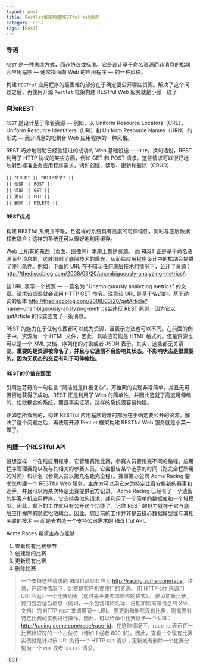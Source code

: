 ```yaml
---
layout: post
title: Restlet框架构建RESTful Web服务
category: REST
tags: [REST]
---
```


### 导语

`REST` 是一种思维方式，而非协议或标准。它是设计基于命名资源而非消息的松耦合应用程序 — 通常指面向 Web 的应用程序 — 的一种风格。

构建 `RESTful` 应用程序的最困难的部分在于确定要公开哪些资源。解决了这个问题之后，再使用开源 `Restlet` 框架构建 RESTful Web 服务就是小菜一碟了


### 何为REST

`REST` 是设计基于命名资源 — 例如，以 Uniform Resource Locators（URL）、Uniform Resource Identifiers（URI）和 Uniform Resource Names（URN）的形式 — 而非消息的松耦合 Web 应用程序的一种风格。

REST 巧妙地借助已经验证过的成功的 Web 基础设施 — `HTTP`。换句话说，REST 利用了 HTTP 协议的某些方面，例如 GET 和 POST 请求。这些请求可以很好地映射到标准业务应用程序需求，诸如创建、读取、更新和删除（CRUD）

    || *CRUD* || *HTTP命令* ||
    || 创建 || POST ||
    || 读取 || GET ||
    || 更新 || PUT ||
    || 删除 || DELETE ||

#### REST优点

构建 RESTful 系统并不难，且这样的系统具有高度的可伸缩性，同时与底层数据松散耦合；这样的系统还可以很好地利用缓存。

Web 上所有的东西（页面、图像等）本质上都是资源。
而 REST 正是基于命名资源而非消息的，这就限制了底层技术的曝光，从而给应用程序设计中的松耦合提供了便利条件。例如，下面的 URL 在不暗示任何底层技术的情况下，公开了资源：<http://thediscoblog.com/2008/03/20/unambiguously-analyzing-metrics/>。

该 URL 表示一个资源 — 一篇名为 "Unambiguously analyzing metrics" 的文章。请求该资源就会调用 HTTP GET 命令。注意该 URL 是基于名词的。基于动词的版本 <http://thediscoblog.com/2008/03/20/getArticle?name=unambiguously-analyzing-metrics>会违反 REST 原则，因为它以 getArticle 的形式嵌套了一条消息。

REST 的魅力在于任何东西都可以成为资源，且表示方法也可以不同。在前面的例子中，资源为一个 HTML 文件，因此，其响应可能是 HTML 格式的。但是资源也可以是一个 XML 文档、序列化的对象或者 JSON 表示。其实，这些都无关紧要。**重要的是资源被命名了，并且与它通信不会影响其状态。不影响状态是很重要的，因为无状态的交互有利于可伸缩性。**

#### REST的价值在那里

引用达芬奇的一句名言 “简洁就是终极复杂”。万维网的实现非常简单，并且无可置否地获得了成功。REST 正是利用了 Web 的简单性，并因此造就了高度可伸缩的、松散耦合的系统，而且事实证明，这样的系统很容易构建。

正如您所看到的，构建 RESTful 应用程序最难的部分在于确定要公开的资源。解决了这个问题之后，再使用开源 Restlet 框架构建 RESTful Web 服务就是小菜一碟了。

### 构建一个RESTful API

设想这样一个在线应用程序，它管理赛跑比赛，参赛人员要跑完不同的路程。应用程序管理赛跑以及与其相关的参赛人员。它会报告某个选手的时间（跑完全程所用的时间）和排名（参赛人员以第几名跑完全程）。赛事筹办公司 Acme Racing 要求您构建一个 RESTful Web 服务，主办方可以用它来为特定比赛安排新的赛事和选手，并且可以为某次特定比赛提供官方记录。
Acme Racing 已经有了一个遗留的胖客户机应用程序，它支持类似的请求，并利用了一个简单的数据库和一个域模型。因此，剩下的工作就只有公开这个功能了。记住 REST 的魅力就在于它与底层应用程序的隐式松散耦合。因此，您目前的工作并非是去操心数据模型或与其相关联的技术 — 而是去构造一个支持公司需求的 RESTful API。

Acme Races 希望主办方能够：

1. 查看现有比赛细节
2. 创建新的比赛
3. 更新现有比赛
4. 删除比赛

> 一个支持这些请求的 RESTful URI 应为 <http://racing.acme.com/race>。注意，在这种情况下，比赛是客户机要使用的资源。
用 HTTP `GET` 来调用 URI 会返回一个比赛列表（这时先不要考虑响应的格式）。
要添加新比赛，要用包含适当信息（例如，一个包含诸如名称、日期和距离等信息的 XML 文档）的 HTTP `POST` 来调用同一 URI。
要更新和删除现有比赛，则需要对特定比赛的实例进行操作。因此，可以给单个比赛赋予一个 URI：<http://racing.acme.com/race/race_id>。在这种情况下，race_id 表示任一比赛标识符的一个占位符（诸如 1 或者 600 米）。因此，查看一个现有比赛实例就是针对该 URI 执行一个 HTTP `GET` 请求；更新或者删除一个比赛分别为一个 `PUT` 或者 `DELETE` 请求。



-EOF-

